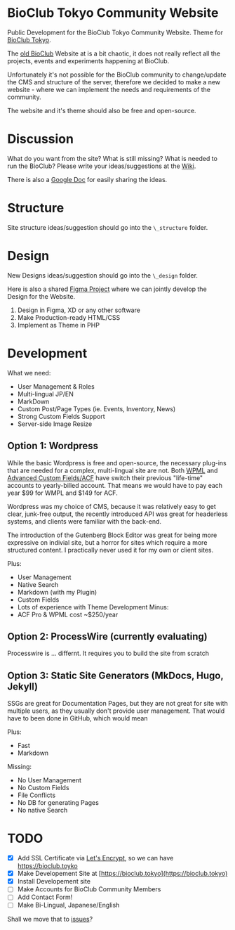# BioClub Tokyo Community Website

Public Development for the  BioClub Tokyo Community Website. Theme for [BioClub Tokyo](http://www.bioclub.tokyo).

The [old BioClub](bioclub.org) Website at is a bit chaotic, it does not really reflect all the projects, events and experiments happening at BioClub.

Unfortunately it's not possible for the BioClub community to change/update the CMS and structure of the server, therefore we decided to make a new website - where we can implement the needs and requirements of the community.

The website and it's theme should also be free and open-source.

# Discussion

What do you want from the site? What is still missing? What is needed to run the BioClub? Please write your ideas/suggestions at the [Wiki](https://github.com/BioClub/BioClub-Wordpress-Theme/wiki).

There is also a [Google Doc](https://docs.google.com/document/d/1o2WTNjTxkZYKmCmdziS-a4XgKwddnrclsKorgtMeCUo/edit?usp=sharing) for easily sharing the ideas.

# Structure

Site structure ideas/suggestion should go into the `\_structure` folder.

# Design

New Designs ideas/suggestion should go into the `\_design` folder.

Here is also a shared [Figma Project](https://www.figma.com/file/UlvsISNrw5YMwFB7B3MuC6/BioClub-Tokyo---Website?type=design&node-id=0%3A1&mode=design&t=hWTEsAzRiLPzzu5x-1) where we can jointly develop the Design for the Website.

1. Design in Figma, XD or any other software
2. Make Production-ready HTML/CSS
3. Implement as Theme in PHP

# Development

What we need:
- User Management & Roles
- Multi-lingual JP/EN
- MarkDown
- Custom Post/Page Types (ie. Events, Inventory, News)
- Strong Custom Fields Support
- Server-side Image Resize


## Option 1: Wordpress

While the basic Wordpress is free and open-source, the necessary plug-ins that are needed for a complex, multi-lingual site are not. Both [WPML](https://wpml.org/purchase/) and [Advanced Custom Fields/ACF](https://www.advancedcustomfields.com) have switch their previous "life-time" accounts to yearly-billed account. That means we would have to pay each year $99 for WMPL and $149 for ACF.

Wordpress was my choice of CMS, because it was relatively easy to get clear, junk-free output, the recently introduced API was great for headerless systems, and clients were familiar with the back-end.

The introduction of the Gutenberg Block Editor was great for being more expressive on indivial site, but a horror for sites which require a more structured content. I practically never used it for my own or client sites.

Plus:
- User Management
- Native Search
- Markdown (with my Plugin)
- Custom Fields
- Lots of experience with Theme Development
Minus:
- ACF Pro & WPML cost ~$250/year


## Option 2: ProcessWire (currently evaluating)

Processwire is ... differnt. It requires you to build the site from scratch

## Option 3: Static Site Generators (MkDocs, Hugo, Jekyll)

SSGs are great for Documentation Pages, but they are not great for site with multiple users, as they usually don't provide user management. That would have to been done in GitHub, which would mean 

Plus:
+ Fast
+ Markdown

Missing:
- No User Management
- No Custom Fields
- File Conflicts
- No DB for generating Pages
- No native Search


# TODO
- [x] Add SSL Certificate via [Let's Encrypt](https://letsencrypt.org), so we can have https://bioclub.toyko
- [x] Make Developement Site at [https://bioclub.tokyo](https://bioclub.tokyo)
- [x] Install Developement site
- [ ] Make Accounts for BioClub Community Members
- [ ] Add Contact Form!
- [ ] Make Bi-Lingual, Japanese/English

Shall we move that to [issues](https://github.com/BioClub/BioClub-Wordpress-Theme/issues)?


